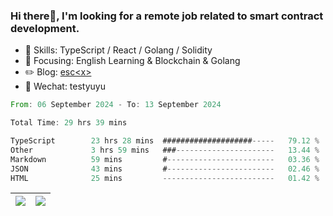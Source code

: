 ### Hi there👋, I'm looking for a remote job related to smart contract development.


- 🔨 Skills: TypeScript / React / Golang / Solidity
- 🎯 Focusing: English Learning & Blockchain & Golang
- ✏️ Blog: [esc\<x\>](https://escx.github.io)
- 💬 Wechat: testyuyu


<!--START_SECTION:waka-->

```rust
From: 06 September 2024 - To: 13 September 2024

Total Time: 29 hrs 39 mins

TypeScript        23 hrs 28 mins  ####################-----   79.12 %
Other             3 hrs 59 mins   ###----------------------   13.44 %
Markdown          59 mins         #------------------------   03.36 %
JSON              43 mins         #------------------------   02.46 %
HTML              25 mins         -------------------------   01.42 %
```

<!--END_SECTION:waka-->


| <img align="center" src="https://github-readme-stats.vercel.app/api/?username=escX&show_icons=true&theme=buefy&hide_border=true&card_width=500" /> | <img align="center" src="https://github-readme-stats.vercel.app/api/top-langs/?username=escX&layout=compact&theme=buefy&hide_border=true&card_width=500" /> |
| ------------- | ------------- |
